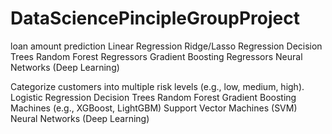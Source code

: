 # DataSciencePincipleGroupProject
loan amount prediction 
   Linear Regression
   Ridge/Lasso Regression
   Decision Trees
   Random Forest Regressors
   Gradient Boosting Regressors
   Neural Networks (Deep Learning)




  Categorize customers into multiple risk levels (e.g., low, medium, high).
  Logistic Regression
  Decision Trees
  Random Forest
  Gradient Boosting Machines (e.g., XGBoost, LightGBM)
  Support Vector Machines (SVM)
  Neural Networks (Deep Learning)


